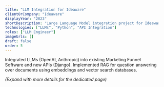 ```yaml
---
title: "LLM Integration for Ideaware"
clientOrCompany: "Ideaware"
displayYear: "2023"
shortDescription: "Large Language Model integration project for Ideaware, implementing AI-powered solutions for business processes."
technologies: ["LLMs", "Python", "API Integration"]
roles: ["LLM Engineer"]
imageUrls: []
draft: false
order: 5
---
```


Integrated LLMs (OpenAI, Anthropic) into existing Marketing Funnel Software and new APIs (Django). Implemented RAG for question answering over documents using embeddings and vector search databases.

*(Expand with more details for the dedicated page)* 